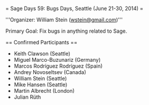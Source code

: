 = Sage Days 59: Bugs Days, Seattle (June 21-30, 2014) =

'''Organizer: William Stein (wstein@gmail.com)'''

Primary Goal: Fix bugs in anything related to Sage.  

== Confirmed Participants ==

 * Keith Clawson (Seattle)
 * Miguel Marco-Buzunariz (Germany)
 * Marcos Rodríguez Rodríguez (Spain)
 * Andrey Novoseltsev (Canada)
 * William Stein (Seattle)
 * Mike Hansen (Seattle)
 * Martin Albrecht (London)
 * Julian Rüth 
